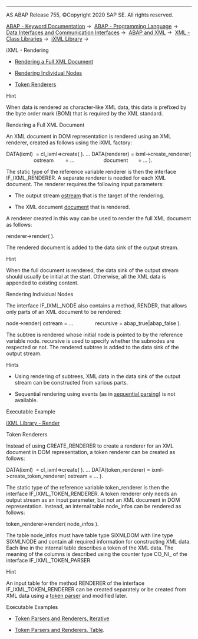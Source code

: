   

* * *

AS ABAP Release 755, ©Copyright 2020 SAP SE. All rights reserved.

[ABAP - Keyword Documentation](javascript:call_link\('abenabap.htm'\)) →  [ABAP - Programming Language](javascript:call_link\('abenabap_reference.htm'\)) →  [Data Interfaces and Communication Interfaces](javascript:call_link\('abenabap_data_communication.htm'\)) →  [ABAP and XML](javascript:call_link\('abenabap_xml.htm'\)) →  [XML - Class Libraries](javascript:call_link\('abenabap_xml_libs.htm'\)) →  [iXML Library](javascript:call_link\('abenabap_ixml_lib.htm'\)) → 

iXML - Rendering

-   [Rendering a Full XML Document](#@@ITOC@@ABENABAP_IXML_LIB_RENDER_1)

-   [Rendering Individual Nodes](#@@ITOC@@ABENABAP_IXML_LIB_RENDER_2)

-   [Token Renderers](#@@ITOC@@ABENABAP_IXML_LIB_RENDER_3)

Hint

When data is rendered as character-like XML data, this data is prefixed by the byte order mark (BOM) that is required by the XML standard.

Rendering a Full XML Document

An XML document in DOM representation is rendered using an XML renderer, created as follows using the iXML factory:

DATA(ixml)  = cl\_ixml=>create( ).
...
DATA(renderer) = ixml->create\_renderer(
                   ostream        = ...
                   document       = ... ).

The static type of the reference variable renderer is then the interface IF\_IXML\_RENDERER. A separate renderer is needed for each XML document. The renderer requires the following input parameters:

-   The output stream [ostream](javascript:call_link\('abenabap_ixml_lib_input_output.htm'\)) that is the target of the rendering.

-   The XML document [document](javascript:call_link\('abenabap_ixml_lib_input_output.htm'\)) that is rendered.

A renderer created in this way can be used to render the full XML document as follows:

renderer->render( ).

The rendered document is added to the data sink of the output stream.

Hint

When the full document is rendered, the data sink of the output stream should usually be initial at the start. Otherwise, all the XML data is appended to existing content.

Rendering Individual Nodes

The interface IF\_IXML\_NODE also contains a method, RENDER, that allows only parts of an XML document to be rendered:

node->render( ostream = ...
              recursive = abap\_true|abap\_false ).

The subtree is rendered whose initial node is pointed to by the reference variable node. recursive is used to specify whether the subnodes are respected or not. The rendered subtree is added to the data sink of the output stream.

Hints

-   Using rendering of subtrees, XML data in the data sink of the output stream can be constructed from various parts.

-   Sequential rendering using events (as in [sequential parsing](javascript:call_link\('abenabap_ixml_lib_parse_event.htm'\))) is not available.

Executable Example

[iXML Library - Render](javascript:call_link\('abenixml_render_abexa.htm'\))

Token Renderers

Instead of using CREATE\_RENDERER to create a renderer for an XML document in DOM representation, a token renderer can be created as follows:

DATA(ixml)  = cl\_ixml=>create( ).
...
DATA(token\_renderer) = ixml->create\_token\_renderer( ostream = ... ).

The static type of the reference variable token\_renderer is then the interface IF\_IXML\_TOKEN\_RENDERER. A token renderer only needs an output stream as an input parameter, but not an XML document in DOM representation. Instead, an internal table node\_infos can be rendered as follows:

token\_renderer->render( node\_infos ).

The table node\_infos must have table type SIXMLDOM with line type SIXMLNODE and contain all required information for constructing XML data. Each line in the internal table describes a token of the XML data. The meaning of the columns is described using the counter type CO\_NI\_ of the interface IF\_IXML\_TOKEN\_PARSER

Hint

An input table for the method RENDERER of the interface IF\_IXML\_TOKEN\_RENDERER can be created separately or be created from XML data using a [token parser](javascript:call_link\('abenabap_ixml_lib_parse_token.htm'\)) and modified later.

Executable Examples

-   [Token Parsers and Renderers, Iterative](javascript:call_link\('abenixml_parse_render_token_abexa.htm'\))

-   [Token Parsers and Renderers, Table](javascript:call_link\('abenixml_parse_render_tk_tab_abexa.htm'\)).